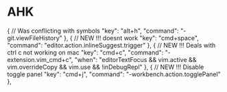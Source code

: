 # AHK


   {
      // Was conflicting with symbols
      "key": "alt+h",
      "command": "-git.viewFileHistory"
   },
   {
      // NEW !!! doesnt work
      "key": "cmd+space",
      "command": "editor.action.inlineSuggest.trigger"
   },
   {
      // NEW !!! Deals with ctrl c not working on mac
      "key": "cmd+c",
      "command": "-extension.vim_cmd+c",
      "when": "editorTextFocus && vim.active && vim.overrideCopy && vim.use<D-c> && !inDebugRepl"
   },
   {
      // NEW !!! Disable toggle panel
      "key": "cmd+j",
      "command": "-workbench.action.togglePanel"
   },